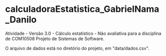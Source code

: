 # calculadoraEstatistica_GabrielNama_Danilo
Atividade - Versão 3.0 - Cálculo estatístico - Não avaliativa para a disciplina de COM10508 Projeto de Sistemas de Software.

O arquivo de dados está no diretório do projeto, em "data/dados.csv".
